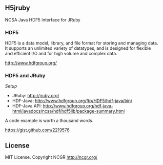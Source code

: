 ## H5jruby

NCSA Java HDF5 Interface for JRuby

### HDF5

HDF5 is a data model, library, and file format for storing and managing data. 
It supports an unlimited variety of datatypes, and is designed for flexible 
and efficient I/O and for high volume and complex data.

http://www.hdfgroup.org/

### HDF5 and JRuby

*Setup*
* JRuby:        http://jruby.org/
* HDF-Java:     http://www.hdfgroup.org/ftp/HDF5/hdf-java/bin/
* HDF-Java API: http://www.hdfgroup.org/hdf-java-html/javadocs/ncsa/hdf/hdf5lib/package-summary.html

A code example is worth a thousand words.

https://gist.github.com/2219576

## License

MIT License. Copyright NCGR http://ncgr.org/
